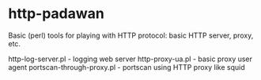 http-padawan
============

Basic (perl) tools for playing with HTTP protocol: basic HTTP server, proxy, etc.

http-log-server.pl - logging web server
http-proxy-ua.pl - basic proxy user agent
portscan-through-proxy.pl - portscan using HTTP proxy like squid

